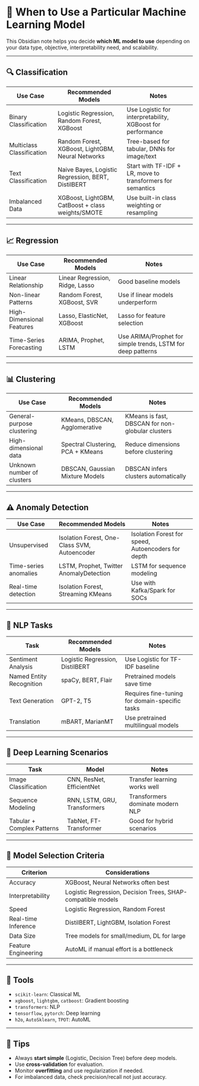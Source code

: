 # 🧠 When to Use a Particular Machine Learning Model

This Obsidian note helps you decide **which ML model to use** depending on your data type, objective, interpretability need, and scalability.

---

## 🔍 Classification

| Use Case | Recommended Models | Notes |
|----------|--------------------|-------|
| Binary Classification | Logistic Regression, Random Forest, XGBoost | Use Logistic for interpretability, XGBoost for performance |
| Multiclass Classification | Random Forest, XGBoost, LightGBM, Neural Networks | Tree-based for tabular, DNNs for image/text |
| Text Classification | Naive Bayes, Logistic Regression, BERT, DistilBERT | Start with TF-IDF + LR, move to transformers for semantics |
| Imbalanced Data | XGBoost, LightGBM, CatBoost + class weights/SMOTE | Use built-in class weighting or resampling |

---

## 📈 Regression

| Use Case | Recommended Models | Notes |
|----------|--------------------|-------|
| Linear Relationship | Linear Regression, Ridge, Lasso | Good baseline models |
| Non-linear Patterns | Random Forest, XGBoost, SVR | Use if linear models underperform |
| High-Dimensional Features | Lasso, ElasticNet, XGBoost | Lasso for feature selection |
| Time-Series Forecasting | ARIMA, Prophet, LSTM | Use ARIMA/Prophet for simple trends, LSTM for deep patterns |

---

## 📊 Clustering

| Use Case | Recommended Models | Notes |
|----------|--------------------|-------|
| General-purpose clustering | KMeans, DBSCAN, Agglomerative | KMeans is fast, DBSCAN for non-globular clusters |
| High-dimensional data | Spectral Clustering, PCA + KMeans | Reduce dimensions before clustering |
| Unknown number of clusters | DBSCAN, Gaussian Mixture Models | DBSCAN infers clusters automatically |

---

## ⚠️ Anomaly Detection

| Use Case | Recommended Models | Notes |
|----------|--------------------|-------|
| Unsupervised | Isolation Forest, One-Class SVM, Autoencoder | Isolation Forest for speed, Autoencoders for depth |
| Time-series anomalies | LSTM, Prophet, Twitter AnomalyDetection | LSTM for sequence modeling |
| Real-time detection | Isolation Forest, Streaming KMeans | Use with Kafka/Spark for SOCs |

---

## 🧬 NLP Tasks

| Task | Recommended Models | Notes |
|------|--------------------|-------|
| Sentiment Analysis | Logistic Regression, DistilBERT | Use Logistic for TF-IDF baseline |
| Named Entity Recognition | spaCy, BERT, Flair | Pretrained models save time |
| Text Generation | GPT-2, T5 | Requires fine-tuning for domain-specific tasks |
| Translation | mBART, MarianMT | Use pretrained multilingual models |

---

## 🧠 Deep Learning Scenarios

| Task | Model | Notes |
|------|-------|-------|
| Image Classification | CNN, ResNet, EfficientNet | Transfer learning works well |
| Sequence Modeling | RNN, LSTM, GRU, Transformers | Transformers dominate modern NLP |
| Tabular + Complex Patterns | TabNet, FT-Transformer | Good for hybrid scenarios |

---

## 🎯 Model Selection Criteria

| Criterion | Considerations |
|----------|----------------|
| Accuracy | XGBoost, Neural Networks often best |
| Interpretability | Logistic Regression, Decision Trees, SHAP-compatible models |
| Speed | Logistic Regression, Random Forest |
| Real-time Inference | DistilBERT, LightGBM, Isolation Forest |
| Data Size | Tree models for small/medium, DL for large |
| Feature Engineering | AutoML if manual effort is a bottleneck |

---

## 🔧 Tools

- `scikit-learn`: Classical ML
- `xgboost`, `lightgbm`, `catboost`: Gradient boosting
- `transformers`: NLP
- `tensorflow`, `pytorch`: Deep learning
- `h2o`, `AutoSklearn`, `TPOT`: AutoML

---

## 📌 Tips

- Always **start simple** (Logistic, Decision Tree) before deep models.
- Use **cross-validation** for evaluation.
- Monitor **overfitting** and use regularization if needed.
- For imbalanced data, check precision/recall not just accuracy.
